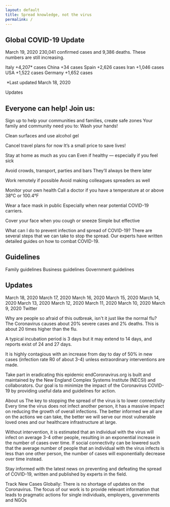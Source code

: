 ```yaml
---
layout: default
title: Spread knowledge, not the virus
permalink: /
---
```


## Global COVID-19 Update

March 19, 2020
230,041 confirmed cases
and 9,386 deaths. These numbers are still increasing.

Italy +4,207* cases
China +34 cases
Spain +2,626 cases
Iran +1,046 cases
USA +1,522 cases
Germany +1,652 cases

‍
*Last updated March 18, 2020

Updates


## Everyone can help! Join us:

Sign up
to help your communities and families, create safe zones
Your family and community need you to:
Wash your hands!

Clean surfaces and use alcohol gel


Cancel travel plans for now
It’s a small price to save lives!


Stay at home as much as you can
Even if healthy — especially if you feel sick

Avoid crowds, transport, parties and bars
They’ll always be there later


Work remotely if possible
Avoid making colleagues spreaders as well

Monitor your own health
Call a doctor if you have a temperature at or above 38°C or 100.4°F


Wear a face mask in public
Especially when near potential COVID-19 carriers.


Cover your face when you cough or sneeze
Simple but effective


What can I do to prevent infection and spread of COVID-19?
There are several steps that we can take to stop the spread. Our experts have written detailed guides on how to combat COVID-19.


## Guidelines

Family guidelines
Business guidelines
Government guidelines


## Updates


March 18, 2020
March 17, 2020
March 16, 2020
March 15, 2020
March 14, 2020
March 13, 2020
March 12, 2020
March 11, 2020
March 10, 2020
March 9, 2020
Twitter

Why are people so afraid of this outbreak, isn't it just like the normal flu?
The Coronavirus causes about 20% severe cases and 2% deaths. This is about 20 times higher than the flu.

A typical incubation period is 3 days but it may extend to 14 days, and reports exist of 24 and 27 days.

It is highly contagious with an increase from day to day of 50% in new cases (infection rate R0 of about 3-4) unless extraordinary interventions are made.

Take part in eradicating this epidemic
endCoronavirus.org is built and maintained by the New England Complex Systems Institute (NECSI) and collaborators.  Our goal is to minimize the impact of the Coronavirus COVID-19 by providing useful data and guidelines for action.

About us
The key to stopping the spread of the virus is to lower connectivity
Every time the virus does not infect another person, it has a massive impact on reducing the growth of overall infections. The better informed we all are on the actions we can take, the better we will serve our most vulnerable loved ones and our healthcare infrastructure at large.

Without intervention, it is estimated that an individual with the virus will infect on average 3-4 other people, resulting in an exponential increase in the number of cases over time. If social connectivity can be lowered such that the average number of people that an individual with the virus infects is less than one other person, the number of cases will exponentially decrease over time instead.

Stay informed with the latest news on preventing and defeating the spread of COVID-19, written and published by experts in the field.

Track New Cases Globally:
‍There is no shortage of updates on the Coronavirus. The focus of our work is to provide relevant information that leads to pragmatic actions for single individuals, employers, governments and NGOs  
